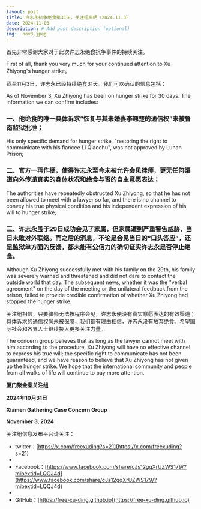 ```yaml
---
layout: post
title: 许志永抗争绝食第31天，关注组声明（2024.11.3）
date: 2024-11-03
description: # Add post description (optional)
img:  nov3.jpeg
---
```


首先非常感谢大家对于此次许志永绝食抗争事件的持续关注。

First of all, thank you very much for your continued attention to Xu Zhiyong's hunger strike。


截至11月3日，许志永已经持续绝食31天。我们可以确认的信息包括： 

As of November 3, Xu Zhiyong has been on hunger strike for 30 days. The information we can confirm includes: 

### 一、他绝食的唯一具体诉求“恢复与其未婚妻李翘楚的通信权”未被鲁南监狱批准； 

His only specific demand for hunger strike, "restoring the right to communicate with his fiancee Li Qiaochu", was not approved by Lunan Prison;

### 二、官方一再作梗，使得许志永至今未被允许会见律师，更无任何渠道向外传递真实的身体状况和绝食与否的自主意愿表达； 

The authorities have repeatedly obstructed Xu Zhiyong, so that he has not been allowed to meet with a lawyer so far, and there is no channel to convey his true physical condition and his independent expression of his will to hunger strike;

### 三、许志永虽于29日成功会见了家属，但家属遭到严重警告威胁，当日未敢对外联络。而之后的消息，不论是会见当日的“口头答应”，还是监狱单方面的反馈，都未能有公信力的确切证实许志永是否停止绝食。 

Although Xu Zhiyong successfully met with his family on the 29th, his family was severely warned and threatened and did not dare to contact the outside world that day. The subsequent news, whether it was the "verbal agreement" on the day of the meeting or the unilateral feedback from the prison, failed to provide credible confirmation of whether Xu Zhiyong had stopped the hunger strike.

关注组相信，只要律师无法按程序会见，许志永便没有真实意愿表达的有效渠道；具体诉求的通信权尚未被保障，我们都有理由相信，许志永没有放弃绝食。希望国际社会和各界人士继续投入更多关注力量。 

The concern group believes that as long as the lawyer cannot meet with him according to the procedure, Xu Zhiyong will have no effective channel to express his true will; the specific right to communicate has not been guaranteed, and we have reason to believe that Xu Zhiyong has not given up the hunger strike. We hope that the international community and people from all walks of life will continue to pay more attention.


**厦门聚会案关注组**

**2024年10月31日**

**Xiamen Gathering Case Concern Group**

**November 3, 2024**

关注组信息发布平台请关注：

- twitter：[https://x.com/freexuding?s=21](https://x.com/freexuding?s=21)
- 
- Facebook：[https://www.facebook.com/share/cJs12gqXrUZWS179/?mibextid=LQQJ4d](https://www.facebook.com/share/cJs12gqXrUZWS179/?mibextid=LQQJ4d)
- 
- GitHub：[https://free-xu-ding.github.io](https://free-xu-ding.github.io)
